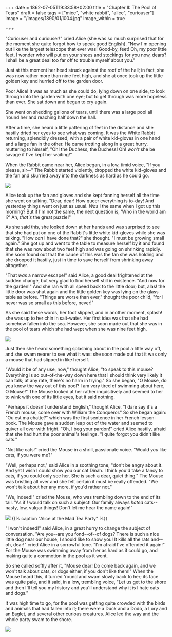 +++
date = 1862-07-05T19:33:58+02:00
title = "Chapter II: The Pool of Tears"
draft = false
tags = ["mice", "white rabbit", "alice", "curiouser"]
image = "/images/1890/01/i004.jpg"
image_within = true

+++

"Curiouser and curiouser!" cried Alice (she was so much surprised that for the moment she quite forgot how to speak good English). "Now I'm opening out like the largest telescope that ever was! Good-by, feet! Oh, my poor little feet, I wonder who will put on your shoes and stockings for you now, dears? I shall be a great deal too far off to trouble myself about you."

Just at this moment her head struck against the roof of the hall; in fact, she was now rather more than nine feet high, and she at once took up the little golden key and hurried off to the garden door.

Poor Alice! It was as much as she could do, lying down on one side, to look through into the garden with one eye; but to get through was more hopeless than ever. She sat down and began to cry again.

She went on shedding gallons of tears, until there was a large pool all 'round her and reaching half down the hall.

After a time, she heard a little pattering of feet in the distance and she hastily dried her eyes to see what was coming. It was the White Rabbit returning, splendidly dressed, with a pair of white kid-gloves in one hand and a large fan in the other. He came trotting along in a great hurry, muttering to himself, "Oh! the Duchess, the Duchess! Oh!  _won't_ she be savage if I've kept her waiting!"

When the Rabbit came near her, Alice began, in a low, timid voice, "If you please, sir--" The Rabbit started violently, dropped the white kid-gloves and the fan and skurried away into the darkness as hard as he could go.

![](/hugo-allover-theme/images/1890/01/i004.jpg)

Alice took up the fan and gloves and she kept fanning herself all the time she went on talking. "Dear, dear! How queer everything is to-day!  And yesterday things went on just as usual. _Was_ I the same when I got up this morning? But if I'm not the same, the next question is, 'Who in the world am I?' Ah, _that's_ the great puzzle!"

As she said this, she looked down at her hands and was surprised to see that she had put on one of the Rabbit's little white kid-gloves while she was talking. "How _can_ I have done that?" she thought. "I must be growing small again." She got up and went to the table to measure herself by it and found that she was now about two feet high and was going on shrinking rapidly. She soon found out that the cause of this was the fan she was holding and she dropped it hastily, just in time to save herself from shrinking away altogether.

"That _was_ a narrow escape!" said Alice, a good deal frightened at the sudden change, but very glad to find herself still in existence. "And now for the garden!" And she ran with all speed back to the little door; but, alas! the little door was shut again and the little golden key was lying on the glass table as before. "Things are worse than ever," thought the poor child, "for I never was so small as this before, never!"

As she said these words, her foot slipped, and in another moment, splash! she was up to her chin in salt-water. Her first idea was that she had somehow fallen into the sea. However, she soon made out that she was in the pool of tears which she had wept when she was nine feet high.

![](/hugo-allover-theme/images/1890/01/i005.jpg)

Just then she heard something splashing about in the pool a little way off, and she swam nearer to see what it was: she soon made out that it was only a mouse that had slipped in like herself.

"Would it be of any use, now," thought Alice, "to speak to this mouse?  Everything is so out-of-the-way down here that I should think very likely it can talk; at any rate, there's no harm in trying." So she began, "O Mouse, do you know the way out of this pool? I am very tired of swimming about here, O Mouse!" The Mouse looked at her rather inquisitively and seemed to her to wink with one of its little eyes, but it said nothing.

"Perhaps it doesn't understand English," thought Alice. "I dare say it's a French mouse, come over with William the Conqueror." So she began again: "Ou est ma chatte?" which was the first sentence in her French lesson-book. The Mouse gave a sudden leap out of the water and seemed to quiver all over with fright. "Oh, I beg your pardon!" cried Alice hastily, afraid that she had hurt the poor animal's feelings. "I quite forgot you didn't like cats."

"Not like cats!" cried the Mouse in a shrill, passionate voice. "Would _you_ like cats, if you were me?"

"Well, perhaps not," said Alice in a soothing tone; "don't be angry about it. And yet I wish I could show you our cat Dinah. I think you'd take a fancy to cats, if you could only see her. She is such a dear, quiet thing." The Mouse was bristling all over and she felt certain it must be really offended. "We won't talk about her any more, if you'd
rather not."

"We, indeed!" cried the Mouse, who was trembling down to the end of its tail. "As if _I_ would talk on such a subject! Our family always _hated_ cats--nasty, low, vulgar things! Don't let me hear the name again!"

![](/hugo-allover-theme/images/1890/01/plate02.jpg)
{{% caption "Alice at the Mad Tea Party" %}}

"I won't indeed!" said Alice, in a great hurry to change the subject of conversation. "Are you--are you fond--of--of dogs? There is such a nice little dog near our house, I should like to show you! It kills all the rats and--oh, dear!" cried Alice in a sorrowful tone. "I'm afraid I've offended it again!" For the Mouse was swimming away from her as hard as it could go, and making quite a commotion in the pool as it went.

So she called softly after it, "Mouse dear! Do come back again, and we won't talk about cats, or dogs either, if you don't like them!" When the Mouse heard this, it turned 'round and swam slowly back to her; its face was quite pale, and it said, in a low, trembling voice, "Let us get to the shore and then I'll tell you my history and you'll understand why it is I hate cats and dogs."

It was high time to go, for the pool was getting quite crowded with the birds and animals that had fallen into it; there were a Duck and a Dodo, a Lory and an Eaglet, and several other curious creatures. Alice led the way and the whole party swam to the shore.

![](/hugo-allover-theme/images/1890/01/i006.jpg)
